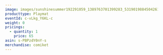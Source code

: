 ```yaml
---
image: images/sunshinesummer192291059_1389763701399283_5319019884504261400_n.jpg
producttype: Playmat
eventId: c-vLkg_Y6KL-c
weight: 0
pricings:
  - quantity: 1
    price: 65
asin: s-PBPzdY0nY-s
merchandise: comiket
---
```

